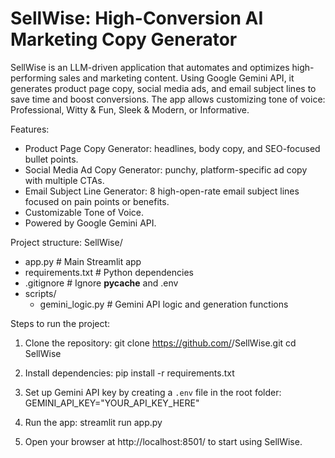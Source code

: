 # SellWise: High-Conversion AI Marketing Copy Generator

SellWise is an LLM-driven application that automates and optimizes high-performing sales and marketing content. Using Google Gemini API, it generates product page copy, social media ads, and email subject lines to save time and boost conversions. The app allows customizing tone of voice: Professional, Witty & Fun, Sleek & Modern, or Informative.  

Features:
- Product Page Copy Generator: headlines, body copy, and SEO-focused bullet points.  
- Social Media Ad Copy Generator: punchy, platform-specific ad copy with multiple CTAs.  
- Email Subject Line Generator: 8 high-open-rate email subject lines focused on pain points or benefits.  
- Customizable Tone of Voice.  
- Powered by Google Gemini API.  

Project structure:
SellWise/
- app.py                  # Main Streamlit app
- requirements.txt        # Python dependencies
- .gitignore              # Ignore __pycache__ and .env
- scripts/
  - gemini_logic.py       # Gemini API logic and generation functions

Steps to run the project:
1. Clone the repository:
git clone https://github.com/<your-username>/SellWise.git
cd SellWise

2. Install dependencies:
pip install -r requirements.txt

3. Set up Gemini API key by creating a `.env` file in the root folder:
GEMINI_API_KEY="YOUR_API_KEY_HERE"

4. Run the app:
streamlit run app.py

5. Open your browser at http://localhost:8501/ to start using SellWise.
